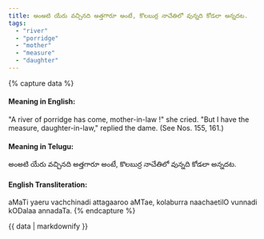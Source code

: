 ```yaml
---
title: అంఅటి యేరు వచ్చినది అత్తగారూ అంటే, కొలబుర్ర నాచేతిలో వున్నది కోడలా అన్నదట.
tags:
  - "river"
  - "porridge"
  - "mother"
  - "measure"
  - "daughter"
---
```


{% capture data %}
#### Meaning in English:
"A river of porridge has come, mother-in-law !" she cried. "But I have the measure, daughter-in-law," replied the dame.
(See Nos. 155, 161.)

#### Meaning in Telugu:
అంఅటి యేరు వచ్చినది అత్తగారూ అంటే, కొలబుర్ర నాచేతిలో వున్నది కోడలా అన్నదట.

#### English Transliteration:
aMaTi yaeru vachchinadi attagaaroo aMTae, kolaburra naachaetilO vunnadi kODalaa annadaTa.
{% endcapture %}

<div class="notice">{{ data | markdownify }}</div>

